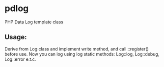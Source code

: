 # pdlog
PHP Data Log template class

## Usage:

Derive from Log class and implement write method, and call <YourLog>::register()
before use.
Now you can log using log static methods: Log::log, Log::debug, Log::error e.t.c.


